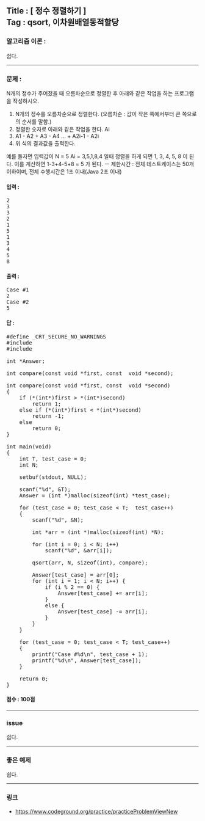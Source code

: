 
## Title : [ 정수 정렬하기 ] <br/> Tag : qsort, 이차원배열동적할당

### 알고리즘 이론 :
쉽다.

<hr>

### 문제 :
N개의 정수가 주어졌을 때 오름차순으로 정렬한 후 아래와 같은 작업을 하는 프로그램을 작성하시오.<br/>

1. N개의 정수를 오름차순으로 정렬한다.
    (오름차순 :  값이 작은 쪽에서부터 큰 쪽으로의 순서를 말함.)
2. 정렬한 숫자로 아래와 같은 작업을 한다. Ai
3. A1 - A2 + A3 - A4 ... + A2i-1 - A2i
4. 위 식의 결과값을 출력한다.

<p>
예를 들자면 입력값이
N = 5
Ai = 3,5,1,8,4 일때
정렬을 하게 되면 1, 3, 4, 5, 8 이 된다.
이를 계산하면 1-3+4-5+8 = 5 가 된다.
ㅡ 제한시간 : 전체 테스트케이스는 50개 이하이며, 전체 수행시간은 1초 이내(Java 2초 이내)
</p>

#### 입력 :
<pre>
2
3
3
2
1
5
1
3
4
5
8
</pre>

#### 출력 :
<pre>
Case #1
2
Case #2
5
</pre>

#### 답 :

<pre>
#define _CRT_SECURE_NO_WARNINGS
#include <stdio.h>
#include <stdlib.h>

int *Answer;

int compare(const void *first, const  void *second);

int compare(const void *first, const  void *second)
{
	if (*(int*)first > *(int*)second)
		return 1;
	else if (*(int*)first < *(int*)second)
		return -1;
	else
		return 0;
}

int main(void)
{
	int T, test_case = 0;
	int N;

	setbuf(stdout, NULL);

	scanf("%d", &T);
	Answer = (int *)malloc(sizeof(int) *test_case);

	for (test_case = 0; test_case < T;  test_case++)
	{
		scanf("%d", &N);

		int *arr = (int *)malloc(sizeof(int) *N);

		for (int i = 0; i < N; i++)
			scanf("%d", &arr[i]);

		qsort(arr, N, sizeof(int), compare);

		Answer[test_case] = arr[0];
		for (int i = 1; i < N; i++) {
			if (i % 2 == 0) {
				Answer[test_case] += arr[i];
			}
			else {
				Answer[test_case] -= arr[i];
			}
		}
	}

	for (test_case = 0; test_case < T; test_case++)
	{
		printf("Case #%d\n", test_case + 1);		
		printf("%d\n", Answer[test_case]);
	}

	return 0;
}
</pre>

#### 점수 : 100점

<hr>

### issue
쉽다.

<hr>

### 좋은 예제
쉽다.

<hr>

### 링크
* <https://www.codeground.org/practice/practiceProblemViewNew>
